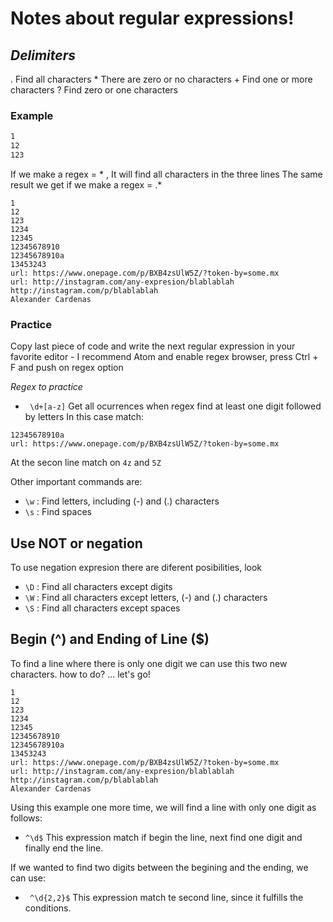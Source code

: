 # Notes about regular expressions!

## _Delimiters_

. Find all characters
\*  There are  zero or no characters
\+  Find one or more characters
?  Find zero or one characters

### Example
```sh
1
12
123
```
If we make a regex = * , It will find all characters in the three lines
The same result we get if we make a regex = .* 


```
1 
12
123
1234
12345
12345678910
12345678910a
13453243
url: https://www.onepage.com/p/BXB4zsUlW5Z/?token-by=some.mx
url: http://instagram.com/any-expresion/blablablah
http://instagram.com/p/blablablah
Alexander Cardenas
```

### Practice

Copy last piece of code and write the next regular expression in your favorite editor - I recommend Atom and enable regex browser, press Ctrl + F and push on regex option

_Regex to practice_

-  ``` \d+[a-z]```   Get all ocurrences when regex find at least one digit followed by letters
    In this case match: 
```
12345678910a
url: https://www.onepage.com/p/BXB4zsUlW5Z/?token-by=some.mx
```
At the secon line match on ```4z``` and ```5Z```

Other important commands are:
- ```\w``` : Find letters, including (-) and (.) characters
- ```\s``` : Find spaces

## Use NOT or negation

To use negation expresion there are diferent posibilities, look
- ```\D``` : Find all characters except digits
- ```\W``` : Find all characters except letters, (-) and (.) characters
- ```\S``` : Find all characters except spaces


## Begin (^) and Ending of Line ($)

To find a line where there is only one digit we can use this two new characters. how to do? ... let's go!
```
1 
12
123
1234
12345
12345678910
12345678910a
13453243
url: https://www.onepage.com/p/BXB4zsUlW5Z/?token-by=some.mx
url: http://instagram.com/any-expresion/blablablah
http://instagram.com/p/blablablah
Alexander Cardenas
```
Using this example one more time, we will find a line with only one digit as follows:
-  ``` ^\d$ ```
This expression match if begin the line, next find one digit and finally end the line.

If we wanted to find two digits between the begining and the ending, we can use:
- ``` ^\d{2,2}$```
This expression match te second line, since it fulfills the conditions.
